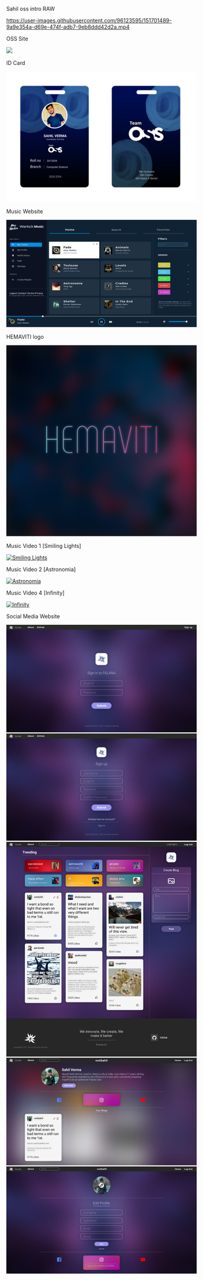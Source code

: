 Sahil oss intro RAW

https://user-images.githubusercontent.com/96123595/151701489-9a9e354a-d69e-474f-adb7-9eb8ddd42d2a.mp4

OSS Site

<img src=Resources/oss%20site.png>


ID Card

<img src=Resources/ID%20Card.png>


Music Website

<img src=Resources/Music%20Website.png>


HEMAVITI logo

<img src=Resources/HEMAVITI%20logo.png>


Music Video 1 [Smiling Lights]

[![Smiling Lights](https://img.youtube.com/vi/sQPwh1AlkDs/0.jpg)](https://www.youtube.com/watch?v=sQPwh1AlkDs)


Music Video 2 [Astronomia]

[![Astronomia](https://img.youtube.com/vi/qYgrZmWNVm8/0.jpg)](https://www.youtube.com/watch?v=qYgrZmWNVm8)


Music Video 4 [Infinity]

[![Infinity](https://img.youtube.com/vi/hRjEuC4ibVk/0.jpg)](https://www.youtube.com/watch?v=hRjEuC4ibVk)


Social Media Website

<img src=Resources/Social%20Media%20website/1.%20Signin.png>
<img src=Resources/Social%20Media%20website/2.%20Signup.png>
<img src=Resources/Social%20Media%20website/3.%20Home.png>
<img src=Resources/Social%20Media%20website/4.%20Profile.png>
<img src=Resources/Social%20Media%20website/5.%20Edit%20Profile.png>
